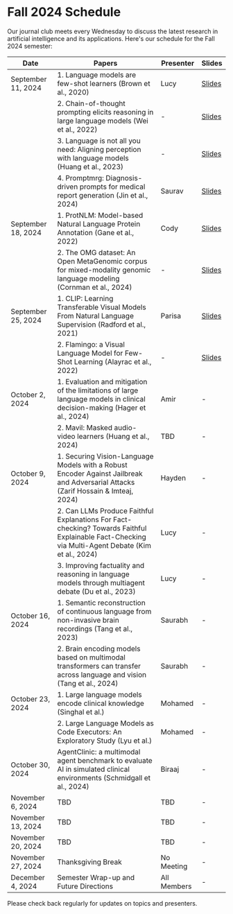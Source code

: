# Fall 2024 Schedule

Our journal club meets every Wednesday to discuss the latest research in artificial intelligence and its applications. Here's our schedule for the Fall 2024 semester:

| Date | Papers | Presenter | Slides |
|------|--------|-----------|--------|
| September 11, 2024 | 1. Language models are few-shot learners (Brown et al., 2020) | Lucy | [Slides](/slides/week1/meta_learning.pptx) |
| | 2. Chain-of-thought prompting elicits reasoning in large language models (Wei et al., 2022) | - | [Slides](/slides/week1/meta_learning.pptx) |
| | 3. Language is not all you need: Aligning perception with language models (Huang et al., 2023) | - | [Slides](/slides/week1/meta_learning.pptx) |
| | 4. Promptmrg: Diagnosis-driven prompts for medical report generation (Jin et al., 2024) | Saurav | [Slides](/slides/week1/promptmrg.pdf) |
| September 18, 2024 | 1. ProtNLM: Model-based Natural Language Protein Annotation (Gane et al., 2022) | Cody | [Slides](/slides/week2/ProtNLM_Model-Based_Natural_Language_Protein_Annotation_1.pdf) |
| | 2. The OMG dataset: An Open MetaGenomic corpus for mixed-modality genomic language modeling (Cornman et al., 2024) | - | [Slides](/slides/week2/The_OMG_Dataset_An_Open_Metagenomic_Corpus_For_Mixed-Modality_Genomic_Language_Modeling_1.pdf) |
| September 25, 2024 | 1. CLIP: Learning Transferable Visual Models From Natural Language Supervision (Radford et al., 2021) | Parisa | [Slides](/slides/week3/week_3_jc.pdf) |
| | 2. Flamingo: a Visual Language Model for Few-Shot Learning (Alayrac et al., 2022) | - | [Slides](/slides/week3/week_3_jc.pdf) |
| October 2, 2024 | 1. Evaluation and mitigation of the limitations of large language models in clinical decision-making (Hager et al., 2024) | Amir | - |
| | 2. Mavil: Masked audio-video learners (Huang et al., 2024) | TBD | - |
| October 9, 2024 | 1. Securing Vision-Language Models with a Robust Encoder Against Jailbreak and Adversarial Attacks (Zarif Hossain & Imteaj, 2024) | Hayden | - |
| | 2. Can LLMs Produce Faithful Explanations For Fact-checking? Towards Faithful Explainable Fact-Checking via Multi-Agent Debate (Kim et al., 2024) | Lucy | - |
| | 3. Improving factuality and reasoning in language models through multiagent debate (Du et al., 2023) | Lucy | - |
| October 16, 2024 | 1. Semantic reconstruction of continuous language from non-invasive brain recordings (Tang et al., 2023) | Saurabh | - |
| | 2. Brain encoding models based on multimodal transformers can transfer across language and vision (Tang et al., 2024) | Saurabh | - |
| October 23, 2024 | 1. Large language models encode clinical knowledge (Singhal et al.) | Mohamed | - |
| | 2. Large Language Models as Code Executors: An Exploratory Study (Lyu et al.) | Mohamed | - |
| October 30, 2024 | AgentClinic: a multimodal agent benchmark to evaluate AI in simulated clinical environments (Schmidgall et al., 2024) | Biraaj | - |
| November 6, 2024 | TBD | TBD | - |
| November 13, 2024 | TBD | TBD | - |
| November 20, 2024 | TBD | TBD | - |
| November 27, 2024 | Thanksgiving Break | No Meeting | - |
| December 4, 2024 | Semester Wrap-up and Future Directions | All Members | - |

Please check back regularly for updates on topics and presenters.